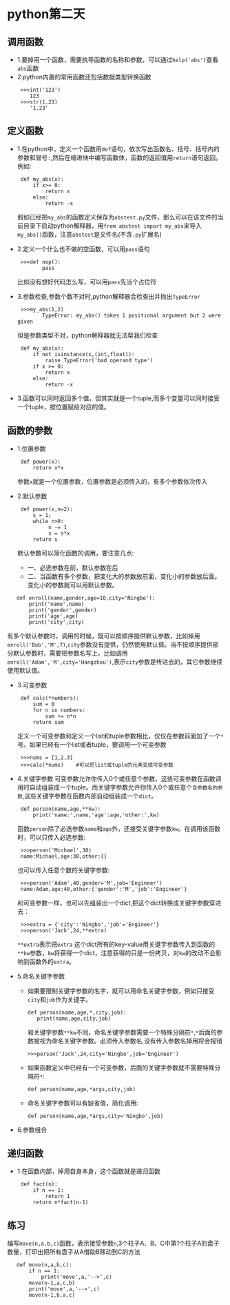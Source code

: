 # **python第二天**

## **调用函数**

* 1.要掉用一个函数，需要执导函数的名称和参数，可以通过`help('abs')`查看`abs`函数
* 2.python内置的常用函数还包括数据类型转换函数
  ```
   >>>int('123')
      123
   >>>str(1.23)
      '1.23'

  ```


## **定义函数**

* 1.在python中，定义一个函数用`def`语句，依次写出函数名、括号、括号内的参数和冒号`:`,然后在缩进块中编写函数体，函数的返回值用`return`语句返回。例如:
  ```
   def my_abs(x):
       if x>= 0:
           return x
       else:
           return -x

  ```

  假如已经把`my_abs`的函数定义保存为`abstest.py`文件，那么可以在该文件的当前目录下启动python解释器，用`from abstest import my_abs`来导入`my_abs()`函数，注意`abstest`是文件名\(不含`.py`扩展名\)
* 2.定义一个什么也不做的空函数，可以用`pass`语句
  ```
   >>>def nop():
          pass

  ```

  比如没有想好代码怎么写，可以用`pass`先当个占位符
* 3.参数检查,参数个数不对时,python解释器会检查出并抛出`TypeError`
  ```
   >>>my_abs(1,2)
          TypeError: my_abs() takes 1 positional argument but 2 were given

  ```

  但是参数类型不对，python解释器就无法帮我们检查
  ```
   def my_abs(x):
       if not isinstance(x,(int,float)):
           raise TypeError('bad operand type')
       if x >= 0:
           return x
       else:
           return -x

  ```

* 3.函数可以同时返回多个值，但其实就是一个tuple,而多个变量可以同时接受一个tuple，按位置赋给对应的值。

## **函数的参数**

* 1.位置参数
  ```
   def power(x):
       return x*x

  ```

  参数`x`就是一个位置参数，位置参数是必须传入的，有多个参数依次传入
* 2.默认参数
  ```
   def power(x,n=2):
       s = 1;
       while n>0:
            n -= 1
            s = s*x
       return s

  ```

  默认参数可以简化函数的调用，要注意几点:
  * 一、必选参数在前，默认参数在后
  * 二、当函数有多个参数，把变化大的参数放前面，变化小的参数放后面。变化小的参数就可以用默认参数。


```
   def enroll(name,gender,age=10,city='Ningbo'):
       print('name',name)
       print('gender',gender)
       print('age',age)
       print('city',city)

```

有多个默认参数时，调用的时候，既可以按顺序提供默认参数，比如掉用`enroll('Bob','M',7)`,`city`参数没有提供，仍然使用默认值。当不按顺序提供部分默认参数时，需要把参数名写上。比如调用`enroll('Adam','M',city='Hangzhou')`,表示`city`参数是传进去的，其它参数继续使用默认值。

* 3.可变参数
  ```
   def calc(*numbers):
       sum = 0
       for n in numbers:
           sum += n*n
       return sum

  ```

  定义一个可变参数和定义一个list和tuple参数相比，仅仅在参数前面加了一个`*`号。如果已经有一个list或者tuple，要调用一个可变参数
  ```
   >>>nums = [1,2,3]
   >>>calc(*nums)    #可以把list或tuple的元素变成可变参数

  ```

* 4.关键字参数 可变参数允许你传入0个或任意个参数，这些可变参数在函数调用时自动组装成一个tuple。而关键字参数允许你传入0个或任意个`含参数名的参数`,这些关键字参数在函数内部自动组装成一个`dict`。
  ```
   def person(name,age,**kw):
       print('name:',name,'age':age,'other:',kw)

  ```

  函数`person`除了必选参数`name`和`age`外，还接受关键字参数`kw`。在调用该函数时，可以只传入必选参数:
  ```
   >>>person('Michael',30)
   name:Michael,age:30,other:{}

  ```

  也可以传入任意个数的关键字参数:
  ```
   >>>person('Adam',40,gender='M',job='Engineer')
   name:Adam,age:40,other:{'gender':'M','job':'Engineer'}

  ```

  和可变参数一样，也可以先组装出一个dict,把这个dict转换成关键字参数穿进去：
  ```
   >>>extra = {'city':'Ningbo','job'='Engineer'}
   >>>person('Jack',24,**extra)

  ```

  `**extra`表示把`extra` 这个dict所有的key-value用关键字参数传入到函数的`**kw`参数，`kw`将获得一个dict，注意获得的只是一份拷贝，对`kw`的改动不会影响到函数外的`extra`。
* 5.命名关键字参数
  * 如果要限制关键字参数的名字，就可以用命名关键字参数，例如只接受`city`和`job`作为关键字。
    ```
    def person(name,age,*,city,job):
       print(name,age,city,job)

    ```

    和关键字参数`**kw`不同，命名关键字参数需要一个特殊分隔符`*`,`*`后面的参数被视为命名关键字参数。必须传入参数名,没有传入参数名掉用将会报错
    ```
    >>>person('Jack',24,city='Ningbo',job='Engineer')

    ```

  * 如果函数定义中已经有一个可变参数，后面的关键字参数就不需要特殊分隔符`*`:
    ```
    def person(name,age,*args,city,job)

    ```

  * 命名关键字参数可以有缺省值，简化调用:
    ```
    def person(name,age,*args,city='Ningbo',job)

    ```


* 6.参数组合

## **递归函数**

* 1.在函数内部，掉用自身本身，这个函数就是递归函数
  ```
   def fact(n):
       if n == 1:
           return 1
       return n*fact(n-1)

  ```


## **练习**

编写`move(n,a,b,c)`函数，表示接受参数`n`,3个柱子A、B、C中第1个柱子A的盘子数量，打印出把所有盘子从A借助B移动到C的方法

```
   def move(n,a,b,c):
       if n == 1:
           print('move',a,'-->',c)
       move(n-1,a,c,b)
       print('move',a,'-->',c)
       move(n-1,b,a,c)
```

